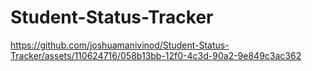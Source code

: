 # Student-Status-Tracker

https://github.com/joshuamanivinod/Student-Status-Tracker/assets/110624716/058b13bb-12f0-4c3d-90a2-9e849c3ac362

